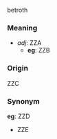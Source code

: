 betroth
### Meaning
+ _adj_: ZZA
	+ __eg__: ZZB

### Origin

ZZC

### Synonym

__eg__: ZZD

+ ZZE


